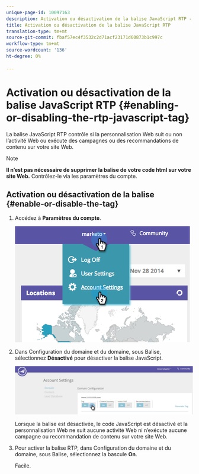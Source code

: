 ```yaml
---
unique-page-id: 10097163
description: Activation ou désactivation de la balise JavaScript RTP - Documents marketing - Documentation du produit
title: Activation ou désactivation de la balise JavaScript RTP
translation-type: tm+mt
source-git-commit: fbaf57ec4f3532c2d71acf23171d60873b1c997c
workflow-type: tm+mt
source-wordcount: '136'
ht-degree: 0%

---
```



# Activation ou désactivation de la balise JavaScript RTP {#enabling-or-disabling-the-rtp-javascript-tag}

La balise JavaScript RTP contrôle si la personnalisation Web suit ou non l’activité Web ou exécute des campagnes ou des recommandations de contenu sur votre site Web.

>[!NOTE]
>
>**Il n’est pas nécessaire de supprimer la balise de votre code html sur votre site Web.** Contrôlez-le via les paramètres du compte.

## Activation ou désactivation de la balise {#enable-or-disable-the-tag}

1. Accédez à **Paramètres du compte**.

   ![](assets/image2014-12-1-23-3a3-3a12.png)

1. Dans Configuration du domaine et du domaine, sous Balise, sélectionnez **Désactivé** pour désactiver la balise JavaScript.

   ![](assets/account-settings-domain-tag.jpg)

   Lorsque la balise est désactivée, le code JavaScript est désactivé et la personnalisation Web ne suit aucune activité Web ni n’exécute aucune campagne ou recommandation de contenu sur votre site Web.

1. Pour activer la balise RTP, dans Configuration du domaine et du domaine, sous Balise, sélectionnez la bascule **On**.

   Facile.
